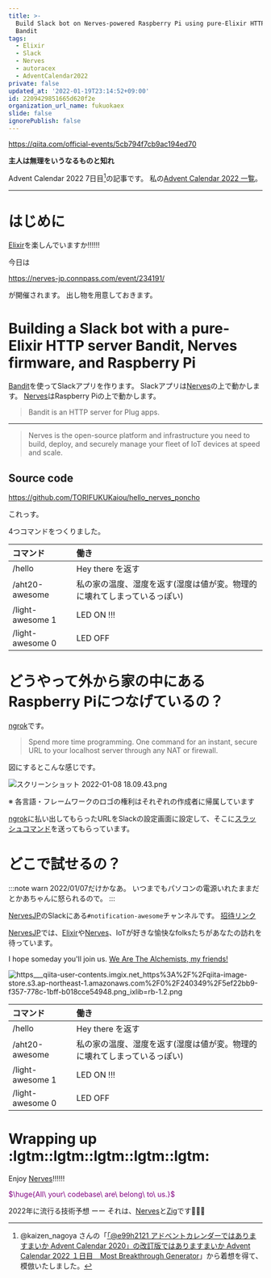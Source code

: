 ```yaml
---
title: >-
  Build Slack bot on Nerves-powered Raspberry Pi using pure-Elixir HTTP server
  Bandit 
tags:
  - Elixir
  - Slack
  - Nerves
  - autoracex
  - AdventCalendar2022
private: false
updated_at: '2022-01-19T23:14:52+09:00'
id: 2209429851665d620f2e
organization_url_name: fukuokaex
slide: false
ignorePublish: false
---
```

https://qiita.com/official-events/5cb794f7cb9ac194ed70

**主人は無理をいうなるものと知れ**

Advent Calendar 2022 7日目[^1]の記事です。
私の[Advent Calendar 2022 一覧](https://docs.google.com/spreadsheets/d/1HQvFjagQLRPjOYAjDVzWp9S4b8dKixxvvaz_TtbZWto/edit#gid=1723448955)。

[^1]: @kaizen_nagoya さんの「[「@e99h2121 アドベントカレンダーではありますまいか Advent Calendar 2020」の改訂版ではありますまいか Advent Calendar 2022 １日目　Most Breakthrough Generator](https://qiita.com/kaizen_nagoya/items/49ebebee3a0377f3b59b)」から着想を得て、模倣いたしました。 

---

# はじめに

[Elixir](https://elixir-lang.org/)を楽しんでいますか:bangbang::bangbang::bangbang:

今日は

https://nerves-jp.connpass.com/event/234191/

が開催されます。
出し物を用意しておきます。

# Building a Slack bot with a pure-Elixir HTTP server Bandit, Nerves firmware, and Raspberry Pi

[Bandit](https://github.com/mtrudel/bandit)を使ってSlackアプリを作ります。
Slackアプリは[Nerves](https://www.nerves-project.org/)の上で動かします。
[Nerves](https://www.nerves-project.org/)はRaspberry Piの上で動かします。

> Bandit is an HTTP server for Plug apps.

---

> Nerves is the open-source platform and infrastructure you need to build, deploy, and securely manage your fleet of IoT devices at speed and scale.


## Source code

https://github.com/TORIFUKUKaiou/hello_nerves_poncho

これっす。

4つコマンドをつくりました。

| コマンド | 働き |
|:-----------|:------------|
| /hello       | Hey there を返す        |
| /aht20-awesome      | 私の家の温度、湿度を返す(湿度は値が変。物理的に壊れてしまっているっぽい)        |
| /light-awesome 1 | LED ON !!!|
| /light-awesome 0 | LED OFF |




# どうやって外から家の中にあるRaspberry Piにつなげているの？

[ngrok](https://ngrok.com/)です。

> Spend more time programming. One command for an instant, secure URL to your localhost server through any NAT or firewall.

図にするとこんな感じです。


![スクリーンショット 2022-01-08 18.09.43.png](https://qiita-image-store.s3.ap-northeast-1.amazonaws.com/0/131808/a3db43c1-9a73-aa09-1f0a-5432cf723d03.png)

※ 各言語・フレームワークのロゴの権利はそれぞれの作成者に帰属しています

[ngrok](https://ngrok.com/)に払い出してもらったURLをSlackの設定画面に設定して、そこに[スラッシュコマンド](https://slack.com/intl/ja-jp/help/articles/201259356-Slack-%E3%81%AE%E3%82%B9%E3%83%A9%E3%83%83%E3%82%B7%E3%83%A5%E3%82%B3%E3%83%9E%E3%83%B3%E3%83%89)を送ってもらっています。

# どこで試せるの？

:::note warn
2022/01/07だけかなあ。
いつまでもパソコンの電源いれたままだとかあちゃんに怒られるので。
:::

[NervesJP](https://nerves-jp.connpass.com/)のSlackにある`#notification-awesome`チャンネルです。
[招待リンク](https://join.slack.com/t/nerves-jp/shared_invite/zt-9vteokip-iVAqi8TkT0ID_uK9dSqVHA)

[NervesJP](https://nerves-jp.connpass.com/)では、[Elixir](https://elixir-lang.org/)や[Nerves](https://www.nerves-project.org/)、IoTが好きな愉快なfolksたちがあなたの訪れを待っています。

I hope someday you'll join us.
[We Are The Alchemists, my friends!](https://www.youtube.com/watch?v=04854XqcfCY)

![https___qiita-user-contents.imgix.net_https%3A%2F%2Fqiita-image-store.s3.ap-northeast-1.amazonaws.com%2F0%2F240349%2F5ef22bb9-f357-778c-1bff-b018cce54948.png_ixlib=rb-1.2.png](https://qiita-image-store.s3.ap-northeast-1.amazonaws.com/0/131808/447253f9-3060-8bb7-7132-7754ef4aead5.png)

| コマンド | 働き |
|:-----------|:------------|
| /hello       | Hey there を返す        |
| /aht20-awesome      | 私の家の温度、湿度を返す(湿度は値が変。物理的に壊れてしまっているっぽい)        |
| /light-awesome 1 | LED ON !!!|
| /light-awesome 0 | LED OFF |

# Wrapping up :lgtm::lgtm::lgtm::lgtm::lgtm:

Enjoy [Nerves](https://www.nerves-project.org/):bangbang::bangbang::bangbang:


<font color="purple">$\huge{All\ your\ codebase\ are\ belong\ to\ us.}$</font>

2022年に流行る技術予想 ーー それは、[Nerves](https://www.nerves-project.org/)と[Zig](https://ziglang.org/)です:rocket::rocket::rocket:
